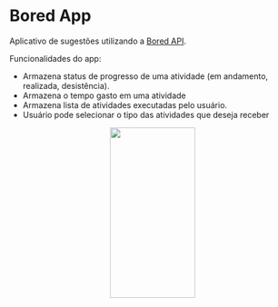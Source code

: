 # Bored App

Aplicativo de sugestões utilizando a [Bored API](https://www.boredapi.com/).

Funcionalidades do app:
* Armazena status de progresso de uma atividade (em andamento, realizada, desistência).
* Armazena o tempo gasto em uma atividade
* Armazena lista de atividades executadas pelo usuário.
* Usuário pode selecionar o tipo das atividades que deseja receber

<p align="center">
<img src="https://user-images.githubusercontent.com/36517112/204037254-c81647bc-f15c-4132-bd71-f7b46e2f4c18.png" width="150" height="300" />
</p>
